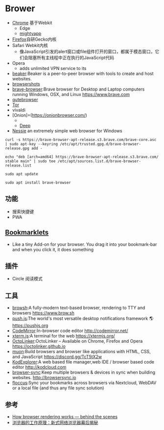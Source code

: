 # Brower

* [Chrome](./chrome.md) 基于Webkit
	* Edge
	* [mightyapp](https://www.mightyapp.com/)
* [Firefox](./firefox.md)自研Gecko内核
* Safari Webkit内核
  - 像JavaScript引发的alert窗口或file组件打开的窗口，都属于模态窗口，它们会阻塞所有主线程中正在执行的JavaScript代码
* Opera
  - adds unlimited VPN service to its
* [beaker](https://beakerbrowser.com/):Beaker is a peer-to-peer browser with tools to create and host websites.
* [browsershots](http://browsershots.org/)
* [brave-browser](https://github.com/brave/brave-browser):Brave browser for Desktop and Laptop computers running Windows, OSX, and Linux <https://www.brave.com>
* [qutebrowser](https://www.qutebrowser.org)
* [Tor](http://torproject.lu/)
* vivaldi
* [Onion]=(https://onionbrowser.com/)
  - [](https://tor-browser.en.softonic.com/mac)
  - [Deep](https://github.com/mr-likar/DeepWeb)
* [Nessie](https://www.radsix.com/) an extremely simple web browser for Windows

```
curl -s https://brave-browser-apt-release.s3.brave.com/brave-core.asc | sudo apt-key --keyring /etc/apt/trusted.gpg.d/brave-browser-release.gpg add -

echo "deb [arch=amd64] https://brave-browser-apt-release.s3.brave.com/ stable main" | sudo tee /etc/apt/sources.list.d/brave-browser-release.list

sudo apt update

sudo apt install brave-browser
```


## 功能

* 搜索快捷键
* PWA

## [Bookmarklets](https://www.ph-uhl.com/0010-Bookmarklets/)

* Like a tiny Add-on for your browser. You drag it into your bookmark-bar and when you click it, it does something

## 插件

* Circle 阅读模式

## 工具

* [browsh](https://github.com/browsh-org/browsh):A fully-modern text-based browser, rendering to TTY and browsers <https://www.brow.sh>
* [push.js](https://github.com/Nickersoft/push.js):The world's most versatile desktop notifications framework 🌎 <https://pushjs.org>
* [CodeMirror](https://github.com/codemirror/CodeMirror):In-browser code editor <http://codemirror.net/>
* [xterm.js](https://github.com/xtermjs/xterm.js):A terminal for the web <https://xtermjs.org/>
* [OctoLinker](OctoLinker/OctoLinker):OctoLinker – Available on Chrome, Firefox and Opera <https://octolinker.github.io>
* [muon](https://github.com/brave/muon):Build browsers and browser like applications with HTML, CSS, and JavaScript <https://discord.gg/TcT5tX2w>
* [KodExplorer](https://github.com/kalcaddle/KodExplorer):A web based file manager,web IDE / browser based code editor <http://kodcloud.com>
* [browser-sync](https://github.com/BrowserSync/browser-sync):Keep multiple browsers & devices in sync when building websites. <http://browsersync.io>
* [floccus](https://github.com/marcelklehr/floccus):Sync your bookmarks across browsers via Nextcloud, WebDAV or a local file (and thus any file sync solution)

## 参考

* [How browser rendering works — behind the scenes](https://blog.logrocket.com/how-browser-rendering-works-behind-the-scenes-6782b0e8fb10/)
* [浏览器的工作原理：新式网络浏览器幕后揭秘](https://www.html5rocks.com/en/tutorials/internals/howbrowserswork/)
